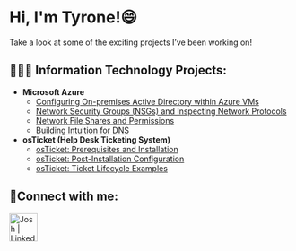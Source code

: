 <h1>Hi, I'm Tyrone!😄</a></h1>

<p>Take a look at some of the exciting projects I’ve been working on!</p>

<h2>👨‍💻📶 Information Technology Projects:</h2>

- <b>Microsoft Azure</b>
  - [Configuring On-premises Active Directory within Azure VMs](https://github.com/tynunez/configure-ad)
  - [Network Security Groups (NSGs) and Inspecting Network Protocols](https://github.com/tynunez/azure-network-protocols)
  - [Network File Shares and Permissions](https://github.com/tynunez/network-file-shares-and-permissions)
  - [Building Intuition for DNS](https://github.com/tynunez/building-intuition-for-dns)
- <b>osTicket (Help Desk Ticketing System)</b>
  - [osTicket: Prerequisites and Installation](https://github.com/tynunez/osticket-prereqs)
  - [osTicket: Post-Installation Configuration](https://github.com/tynunez/post-install-config)
  - [osTicket: Ticket Lifecycle Examples](https://github.com/tynunez/ticket-lifecycle)

<h2>🤳Connect with me:</h2>

[<img align="left" alt="Josh | LinkedIn" width="50px" src="https://i.imgur.com/Oz6RFJx.png"/>][linkedin]

[linkedin]: https://linkedin.com/in/tyronenunez


